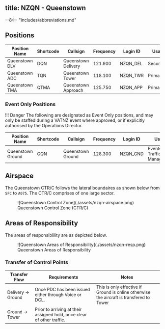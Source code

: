 title: NZQN - Queenstown
---

--8<-- "includes/abbreviations.md"

## Positions

| Position Name  | Shortcode | Callsign            | Frequency | Login ID | Usage     |
| -------------- | --------- | ------------------- | --------- | -------- | --------- |
| Queenstown DLV | DQN       | Queenstown Delivery | 121.900   | NZQN_DEL | Secondary |
| Queenstown ADC | TQN       | Queenstown Tower    | 118.100   | NZQN_TWR | Primary   |
| Queenstown TMA | QTMA      | Queenstown Approach | 125.750   | NZQN_APP | Primary   |


### Event Only Positions

!!! Danger
    The following are designated as Event Only positions, and may only be staffed during a VATNZ event where approved, or if explicitly authorised by the Operations Director.

| Position Name             | Shortcode | Callsign              | Frequency | Login ID | Usage                       |
| ------------------------- | --------- | --------------------- | --------- | -------- | --------------------------- |
| Queenstown Ground         | GQN       | Queenstown Ground     | 128.300   | NZQN_GND | Events - Traffic Management |


## Airspace 

The Queenstown CTR/C follows the lateral boundaires as shown below from `SFC` to `A075`. The CTR/C comprises of one large sector. 

<figure markdown>
  ![Queenstown Control Zone](./assets/nzqn-airspace.png)
  <figcaption>Queenstown Control Zone (CTR/C)</figcaption>
</figure>

## Areas of Responsibility 

The areas of responsiblility are as depicted below. 

<figure markdown>
  ![Queenstown Areas of Responsibility](./assets/nzqn-resp.png) 
  <figcaption>Queenstown Areas of Responsibility</figcaption>
</figure>

### Transfer of Control Points

| Transfer Flow       | Requirements                                                                             | Notes                                                                                    |
| ------------------- | ---------------------------------------------------------------------------------------- | ---------------------------------------------------------------------------------------- |
| Delivery -> Ground  | Once PDC has been issued either through Voice or DCL.                                    | This is only effective if Ground is online otherwise the aircraft is transfered to Tower | 
| Ground -> Tower     | Prior to arriving at their assigned hold, once clear of other traffic.
